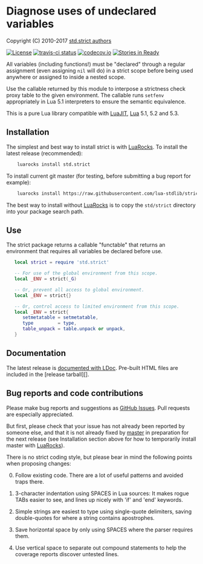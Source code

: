 Diagnose uses of undeclared variables
=====================================

Copyright (C) 2010-2017 [std.strict authors][authors]

[![License](https://img.shields.io/:license-mit-blue.svg)](https://mit-license.org)
[![travis-ci status](https://secure.travis-ci.org/lua-stdlib/strict.png?branch=master)](https://travis-ci.org/lua-stdlib/strict/builds)
[![codecov.io](https://codecov.io/github/lua-stdlib/strict/coverage.svg?branch=master)](https://codecov.io/github/lua-stdlib/strict?branch=master)
[![Stories in Ready](https://badge.waffle.io/lua-stdlib/strict.png?label=ready&title=Ready)](https://waffle.io/lua-stdlib/strict)

All variables (including functions!) must be "declared" through a regular
assignment (even assigning `nil` will do) in a strict scope before being
used anywhere or assigned to inside a nested scope.

Use the callable returned by this module to interpose a strictness check
proxy table to the given environment.  The callable runs `setfenv`
appropriately in Lua 5.1 interpreters to ensure the semantic equivalence.

This is a pure Lua library compatible with [LuaJIT][], [Lua][] 5.1,
5.2 and 5.3.

[authors]: https://github.com/lua-stdlib/strict/blob/master/AUTHORS.md "std.strict contributors"
[lua]: https://www.lua.org "The Lua Project"
[luajit]: http://luajit.org "The LuaJIT Project"


Installation
------------

The simplest and best way to install strict is with [LuaRocks][]. To
install the latest release (recommended):

```bash
    luarocks install std.strict
```

To install current git master (for testing, before submitting a bug
report for example):

```bash
    luarocks install https://raw.githubusercontent.com/lua-stdlib/strict/master/std.strict-git-1.rockspec
```

The best way to install without [LuaRocks][] is to copy the
`std/strict` directory into your package search path.

[luarocks]: https://www.luarocks.org "Lua package manager"


Use
---

The strict package returns a callable "functable" that returns an
environment that requires all variables be declared before use.

```lua
   local strict = require 'std.strict'

   -- For use of the global environment from this scope.
   local _ENV = strict(_G)

   -- Or, prevent all access to global environment.
   local _ENV = strict{}

   -- Or, control access to limited environment from this scope.
   local _ENV = strict{
      setmetatable = setmetatable,
      type         = type,
      table_unpack = table.unpack or unpack,
   }
```



Documentation
-------------

The latest release is [documented with LDoc][github.io].
Pre-built HTML files are included in the [release tarball][].

[github.io]: https://lua-stdlib.github.io/strict "Documentation"
[release]: https://lua-stdlib.github.io/strict/releases "Releases"


Bug reports and code contributions
----------------------------------

Please make bug reports and suggestions as [GitHub Issues][issues].
Pull requests are especially appreciated.

But first, please check that your issue has not already been reported by
someone else, and that it is not already fixed by [master][github] in
preparation for the next release (see Installation section above for how
to temporarily install master with [LuaRocks][]).

There is no strict coding style, but please bear in mind the following
points when proposing changes:

0. Follow existing code. There are a lot of useful patterns and avoided
   traps there.

1. 3-character indentation using SPACES in Lua sources: It makes rogue
   TABs easier to see, and lines up nicely with 'if' and 'end' keywords.

2. Simple strings are easiest to type using single-quote delimiters,
   saving double-quotes for where a string contains apostrophes.

3. Save horizontal space by only using SPACES where the parser requires
   them.

4. Use vertical space to separate out compound statements to help the
   coverage reports discover untested lines.

[github]: https://github.com/lua-stdlib/strict/ "Github repository"
[issues]: https://github.com/lua-stdlib/strict/issues "Github issues"
